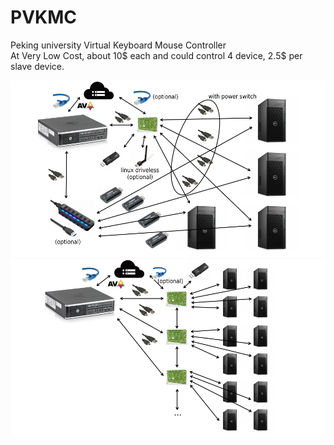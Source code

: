 # PVKMC
Peking university Virtual Keyboard Mouse Controller  
At Very Low Cost, about 10$ each and could control 4 device, 2.5$ per slave device.  

![pic1](https://raw.githubusercontent.com/AnterCreeper/PVKMC/main/pic1.png "Diagram")  
![pic2](https://raw.githubusercontent.com/AnterCreeper/PVKMC/main/pic2.png "Daisy chain")  
